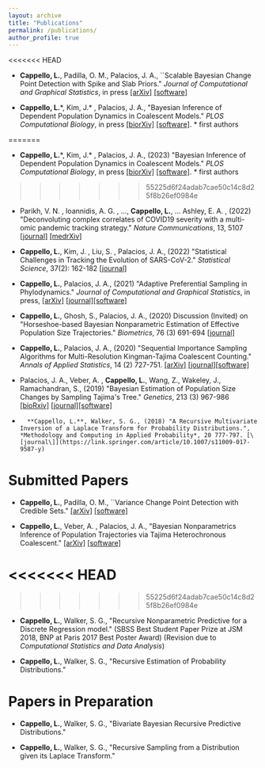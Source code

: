 ```yaml
---
layout: archive
title: "Publications"
permalink: /publications/
author_profile: true
---
```


<<<<<<< HEAD
*   **Cappello, L.**, Padilla, O. M., Palacios, J. A., ``Scalable Bayesian Change Point Detection with Spike and Slab Priors." *Journal of Computational and Graphical Statistics*, in press [\[arXiv\]](https://arxiv.org/abs/2106.10383)  [\[software\]](https://github.com/lorenzocapp/solocp)	    


* **Cappello, L.**\*,  Kim, J.\* , Palacios, J. A., "Bayesian Inference of Dependent Population Dynamics in Coalescent Models." *PLOS Computational Biology*, in press [\[biorXiv\]](https://www.biorxiv.org/content/10.1101/2022.05.22.492976v1) [\[software\]](https://github.com/lorenzocapp/adasel). \* first authors

=======
* **Cappello, L.**\*,  Kim, J.\* , Palacios, J. A., (2023) "Bayesian Inference of Dependent Population Dynamics in Coalescent Models."  *PLOS Computational Biology*, in press [\[biorXiv\]](https://www.biorxiv.org/content/10.1101/2022.05.22.492976v1) [\[software\]](https://github.com/lorenzocapp/adasel). \* first authors


>>>>>>> 55225d6f24adab7cae50c14c8d25f8b26ef0984e
*   Parikh, V. N. , Ioannidis, A. G. , ..., **Cappello, L.**, ... Ashley, E. A. , (2022) "Deconvoluting complex correlates of COVID19 severity with a multi-omic pandemic tracking strategy." *Nature Communications*, 13, 5107 [\[journal\]](https://www.nature.com/articles/s41467-022-32397-8) [\[medrXiv\]](https://www.medrxiv.org/content/10.1101/2021.08.04.21261547v1.full.pdf+html)

* **Cappello, L.**,  Kim, J. , Liu, S. , Palacios, J. A., (2022)  "Statistical Challenges in Tracking the Evolution of SARS-CoV-2."  *Statistical Science*, 37(2): 162-182 [\[journal\]](https://projecteuclid.org/journals/statistical-science/volume-37/issue-2/Statistical-Challenges-in-Tracking-the-Evolution-of-SARS-CoV-2/10.1214/22-STS853.full)


* **Cappello, L.**, Palacios, J. A., (2021) "Adaptive Preferential Sampling in Phylodynamics." *Journal of Computational and Graphical Statistics*, in press,  [\[arXiv\]](https://arxiv.org/abs/2009.02307) [\[journal\]](https://www.tandfonline.com/doi/full/10.1080/10618600.2021.1987256)[\[software\]](https://github.com/lorenzocapp/adapref)

* **Cappello, L.**, Ghosh, S., Palacios, J. A., (2020) Discussion (Invited) on "Horseshoe-based Bayesian Nonparametric Estimation of Effective Population Size Trajectories." *Biometrics*,  76 (3) 691-694 [\[journal\]](https://onlinelibrary.wiley.com/doi/abs/10.1111/biom.13275)

* **Cappello, L.**, Palacios, J. A., (2020) "Sequential Importance Sampling Algorithms for Multi-Resolution Kingman-Tajima Coalescent Counting."  *Annals of Applied Statistics*, 14 (2) 727-751. [\[arXiv\]](https://arxiv.org/abs/1902.05527) [\[journal\]](https://projecteuclid.org/euclid.aoas/1593449323)[\[software\]](https://github.com/JuliaPalacios/phylodyn)


*  Palacios, J. A., Veber, A. , **Cappello, L.**, Wang, Z., Wakeley, J., Ramachandran, S., (2019) "Bayesian Estimation of Population Size Changes by Sampling Tajima's Tree." *Genetics*, 213 (3) 967-986  [\[bioRxiv\]](https://www.biorxiv.org/content/10.1101/605352v2.full.pdf) [\[journal\]](https://www.genetics.org/content/213/3/967)[\[software\]](https://github.com/JuliaPalacios/phylodyn)


*	    **Cappello, L.**, Walker, S. G., (2018) "A Recursive Multivariate Inversion of a Laplace Transform for Probability Distributions.", *Methodology and Computing in Applied Probability*, 20 777-797. [\[journal\]](https://link.springer.com/article/10.1007/s11009-017-9587-y)
	    

	      




Submitted Papers
======

 *   **Cappello, L.**, Padilla, O. M., ``Variance Change Point  Detection with Credible Sets." [\[arXiv\]](https://arxiv.org/abs/2211.14097)  [\[software\]](https://github.com/lorenzocapp/prisca)



* **Cappello, L.**,  Veber, A. , Palacios, J. A., "Bayesian Nonparametrics Inference of Population Trajectories via Tajima Heterochronous Coalescent." [\[arXiv\]](https://arxiv.org/abs/2004.06826)  [\[software\]](https://github.com/JuliaPalacios/phylodyn)	    

<<<<<<< HEAD
=======

>>>>>>> 55225d6f24adab7cae50c14c8d25f8b26ef0984e


*  **Cappello, L.**, Walker, S. G., "Recursive Nonparametric Predictive for   a Discrete Regression model." (SBSS Best Student Paper Prize at JSM 2018, BNP at Paris 2017 Best Poster Award) (Revision due to *Computational Statistics and Data Analysis*)

* **Cappello, L.**, Walker, S. G., "Recursive Estimation of  Probability Distributions."

	


Papers in Preparation
======


    
* **Cappello, L.**, Walker, S. G., "Bivariate Bayesian Recursive Predictive Distributions."
 
     
       
* **Cappello, L.**, Walker, S. G., "Recursive Sampling from a Distribution given its Laplace Transform."